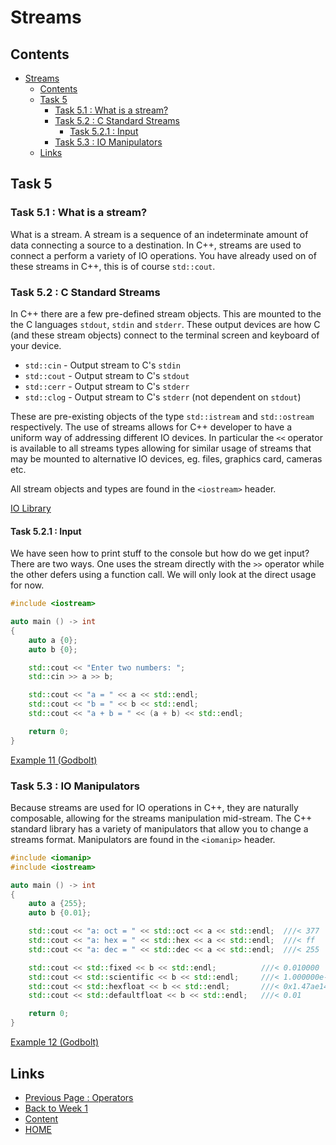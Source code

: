 # Streams

## Contents

- [Streams](#streams)
  - [Contents](#contents)
  - [Task 5](#task-5)
    - [Task 5.1 : What is a stream?](#task-51--what-is-a-stream)
    - [Task 5.2 : C Standard Streams](#task-52--c-standard-streams)
      - [Task 5.2.1 : Input](#task-521--input)
    - [Task 5.3 : IO Manipulators](#task-53--io-manipulators)
  - [Links](#links)

## Task 5

### Task 5.1 : What is a stream?

What is a stream. A stream is a sequence of an indeterminate amount of data connecting a source to a destination. In C++, streams are used to connect a perform a variety of IO operations. You have already used on of these streams in C++, this is of course `std::cout`.

### Task 5.2 : C Standard Streams

In C++ there are a few pre-defined stream objects. This are mounted to the the C languages `stdout`, `stdin` and `stderr`. These output devices are how C (and these stream objects) connect to the terminal screen and keyboard of your device.

- `std::cin`  - Output stream to C's `stdin`
- `std::cout` - Output stream to C's `stdout`
- `std::cerr` - Output stream to C's `stderr`
- `std::clog` - Output stream to C's `stderr` (not dependent on `stdout`)

These are pre-existing objects of the type `std::istream` and `std::ostream` respectively. The use of streams allows for C++ developer to have a uniform way of addressing different IO devices. In particular the `<<` operator is available to all streams types allowing for similar usage of streams that may be mounted to alternative IO devices, eg. files, graphics card, cameras etc.

All stream objects and types are found in the `<iostream>` header.

[IO Library](https://en.cppreference.com/w/cpp/io)

#### Task 5.2.1 : Input

We have seen how to print stuff to the console but how do we get input? There are two ways. One uses the stream directly with the `>>` operator while the other defers using a function call. We will only look at the direct usage for now.

```cxx
#include <iostream>

auto main () -> int
{
    auto a {0};
    auto b {0};

    std::cout << "Enter two numbers: ";
    std::cin >> a >> b;

    std::cout << "a = " << a << std::endl;
    std::cout << "b = " << b << std::endl;
    std::cout << "a + b = " << (a + b) << std::endl;

    return 0;
}
```

[Example 11 (Godbolt)](https://www.godbolt.org/z/3zoz1517r)

### Task 5.3 : IO Manipulators

Because streams are used for IO operations in C++, they are naturally composable, allowing for the streams manipulation mid-stream. The C++ standard library has a variety of manipulators that allow you to change a streams format. Manipulators are found in the `<iomanip>` header.

```cxx
#include <iomanip>
#include <iostream>

auto main () -> int
{
    auto a {255};
    auto b {0.01};

    std::cout << "a: oct = " << std::oct << a << std::endl;  ///< 377
    std::cout << "a: hex = " << std::hex << a << std::endl;  ///< ff
    std::cout << "a: dec = " << std::dec << a << std::endl;  ///< 255

    std::cout << std::fixed << b << std::endl;          ///< 0.010000
    std::cout << std::scientific << b << std::endl;     ///< 1.000000e-02
    std::cout << std::hexfloat << b << std::endl;       ///< 0x1.47ae147ae147bp-7
    std::cout << std::defaultfloat << b << std::endl;   ///< 0.01

    return 0;
}
```

[Example 12 (Godbolt)](https://www.godbolt.org/z/s8rGc4heM)

## Links

- [Previous Page : Operators](/content/week1/tasks/operators.md)
- [Back to Week 1](/content/week1/README.md)
- [Content](/content/README.md)
- [HOME](/README.md)

